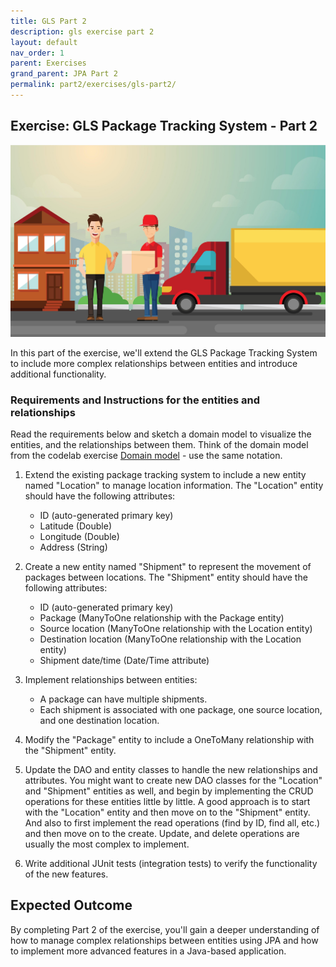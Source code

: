 ```yaml
---
title: GLS Part 2
description: gls exercise part 2
layout: default
nav_order: 1
parent: Exercises
grand_parent: JPA Part 2
permalink: part2/exercises/gls-part2/
---
```


## Exercise: GLS Package Tracking System - Part 2

![gls delivery](../../images/glsdelivery.jpg)

In this part of the exercise, we'll extend the GLS Package Tracking System to include more complex relationships between entities and introduce additional functionality.

### Requirements and Instructions for the entities and relationships

Read the requirements below and sketch a domain model to visualize the entities, and the relationships between them. Think of the domain model from the codelab exercise [Domain model](https://dat3cph.github.io/material/jpa_part2/exercises/codelab_school_exercise.drawio.png) - use the same notation.

1. Extend the existing package tracking system to include a new entity named "Location" to manage location information. The "Location" entity should have the following attributes:

   - ID (auto-generated primary key)
   - Latitude (Double)
   - Longitude (Double)
   - Address (String)

2. Create a new entity named "Shipment" to represent the movement of packages between locations. The "Shipment" entity should have the following attributes:

   - ID (auto-generated primary key)
   - Package (ManyToOne relationship with the Package entity)
   - Source location (ManyToOne relationship with the Location entity)
   - Destination location (ManyToOne relationship with the Location entity)
   - Shipment date/time (Date/Time attribute)

3. Implement relationships between entities:
   - A package can have multiple shipments.
   - Each shipment is associated with one package, one source location, and one destination location.

4. Modify the "Package" entity to include a OneToMany relationship with the "Shipment" entity.

5. Update the DAO and entity classes to handle the new relationships and attributes. You might want to create new DAO classes for the "Location" and "Shipment" entities as well, and begin by implementing the CRUD operations for these entities little by little. A good approach is to start with the "Location" entity and then move on to the "Shipment" entity. And also to first implement the read operations (find by ID, find all, etc.) and then move on to the create. Update, and delete operations are usually the most complex to implement.

6. Write additional JUnit tests (integration tests) to verify the functionality of the new features.

## Expected Outcome

By completing Part 2 of the exercise, you'll gain a deeper understanding of how to manage complex relationships between entities using JPA and how to implement more advanced features in a Java-based application.
